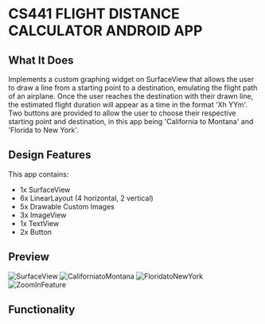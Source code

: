 # CS441 FLIGHT DISTANCE CALCULATOR ANDROID APP

## What It Does

Implements a custom graphing widget on SurfaceView that allows the user to draw a line from a starting point to a destination, emulating the flight path of an airplane. Once the user reaches the destination with their drawn line, the estimated flight duration will appear as a time in the format 'Xh YYm'. Two buttons are provided to allow the user to choose their respective starting point and destination, in this app being 'California to Montana' and 'Florida to New York'.

## Design Features

This app contains:
- 1x SurfaceView
- 6x LinearLayout (4 horizontal, 2 vertical)
- 5x Drawable Custom Images
- 3x ImageView
- 1x TextView
- 2x Button

## Preview

![SurfaceView](/SurfaceView1)
![CaliforniatoMontana](/blob/master/CAtoMT1.png)
![FloridatoNewYork](/FLtoNY1)
![ZoomInFeature](/ZoomIn1)

## Functionality

